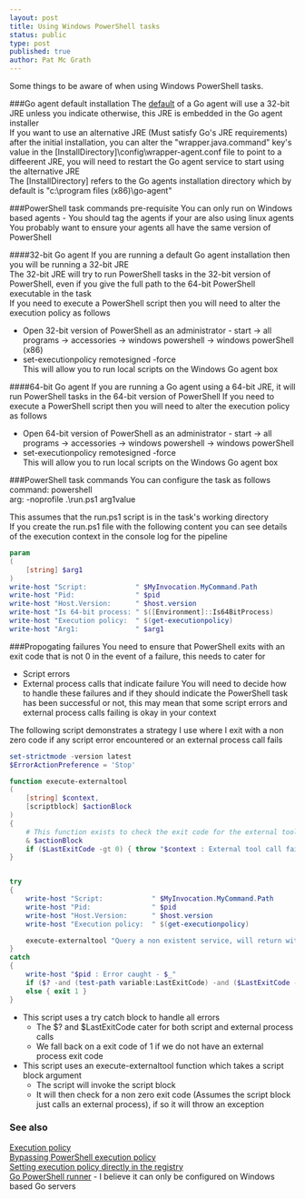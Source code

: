 ```yaml
---
layout: post
title: Using Windows PowerShell tasks
status: public
type: post
published: true
author: Pat Mc Grath
---
```


Some things to be aware of when using Windows PowerShell tasks.

###Go agent default installation
The [default](http://www.go.cd/documentation/user/current/installation/installing_go_agent.html) of a Go agent will use a 32-bit JRE unless you indicate otherwise, this JRE is embedded in the Go agent installer  
If you want to use an alternative JRE (Must satisfy Go's JRE requirements) after the initial installation, you can alter the "wrapper.java.command" key's value in the [InstallDirectory]\config\wrapper-agent.conf file to point to a diffeerent JRE, you will need to restart the Go agent service to start using the alternative JRE  
The [InstallDirectory] refers to the Go agents installation directory which by default is "c:\program files (x86)\go-agent"  


###PowerShell task commands pre-requisite
You can only run on Windows based agents  - You should tag the agents if your are also using linux agents  
You probably want to ensure your agents all have the same version of PowerShell  

####32-bit Go agent
If you are running a default Go agent installation then you will be running a 32-bit JRE  
The 32-bit JRE will try to run PowerShell tasks in the 32-bit version of PowerShell, even if you give the full path to the 64-bit PowerShell executable in the task  
If you need to execute a PowerShell script then you will need to alter the execution policy as follows  
- Open 32-bit version of PowerShell as an administrator - start -> all programs -> accessories -> windows powershell -> windows powerShell (x86)  
- set-executionpolicy remotesigned -force  
This will allow you to run local scripts on the Windows Go agent box  

####64-bit Go agent
If you are running a Go agent using a 64-bit JRE, it will run PowerShell tasks in the 64-bit version of PowerShell
If you need to execute a PowerShell script then you will need to alter the execution policy as follows  
- Open 64-bit version of PowerShell as an administrator - start -> all programs -> accessories -> windows powershell -> windows powerShell  
- set-executionpolicy remotesigned -force  
This will allow you to run local scripts on the Windows Go agent box  


###PowerShell task commands
You can configure the task as follows  
  command: powershell  
  arg:  -noprofile .\run.ps1 arg1value  

This assumes that the run.ps1 script is in the task's working directory  
If you create the run.ps1 file with the following content you can see details of the execution context in the console log for the pipeline  

```powershell
param
(
	[string] $arg1
)
write-host "Script:            " $MyInvocation.MyCommand.Path
write-host "Pid:               " $pid
write-host "Host.Version:      " $host.version
write-host "Is 64-bit process: " $([Environment]::Is64BitProcess)
write-host "Execution policy:  " $(get-executionpolicy)
write-host "Arg1:              " $arg1
```


###Propogating failures
You need to ensure that PowerShell exits with an exit code that is not 0 in the event of a failure, this needs to cater for
- Script errors
- External process calls that indicate failure
You will need to decide how to handle these failures and if they should indicate the PowerShell task has been successful or not, this may mean that some script errors and external process calls failing is okay in your context  

The following script demonstrates a strategy I use where I exit with a non zero code if any script error encountered or an external process call fails  

```powershell
set-strictmode -version latest
$ErrorActionPreference = 'Stop'

function execute-externaltool
(
	[string] $context,
	[scriptblock] $actionBlock
)
{
	# This function exists to check the exit code for the external tool called within the script block, so we don't have to do this for each call
	& $actionBlock
	if ($LastExitCode -gt 0) { throw "$context : External tool call failed" }
}


try
{
	write-host "Script:            " $MyInvocation.MyCommand.Path
	write-host "Pid:               " $pid
	write-host "Host.Version:      " $host.version
	write-host "Execution policy:  " $(get-executionpolicy)

	execute-externaltool "Query a non existent service, will return with exit code != 0" { C:\Windows\System32\sc.exe query service_does_not_exist } 
}
catch
{
	write-host "$pid : Error caught - $_"
	if ($? -and (test-path variable:LastExitCode) -and ($LastExitCode -gt 0)) { exit $LastExitCode }
	else { exit 1 }
}
```
- This script uses a try catch block to handle all errors
	- The $? and $LastExitCode cater for both script and external process calls
	- We fall back on a exit code of 1 if we do not have an external process exit code
- This script uses an execute-externaltool function which takes a script block argument
	- The script will invoke the script block
	- It will then check for a non zero exit code (Assumes the script block just calls an external process), if so it will throw an exception


### See also
[Execution policy](https://technet.microsoft.com/en-us/library/hh849812.aspx)  
[Bypassing PowerShell execution policy](https://blog.netspi.com/15-ways-to-bypass-the-powershell-execution-policy/)  
[Setting execution policy directly in the registry](https://codelucidate.wordpress.com/powershell/change-execution-policy-in-the-registry/)  
[Go PowerShell runner](https://github.com/manojlds/gocd-powershell-runner) - I believe it can only be configured on Windows based Go servers
